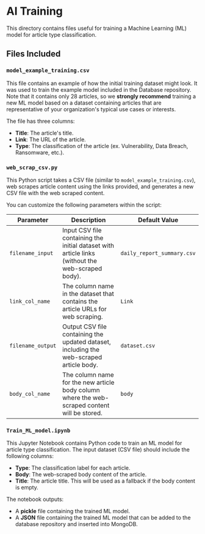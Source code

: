 # AI Training

This directory contains files useful for training a Machine Learning (ML) model for article type classification.

## Files Included

### `model_example_training.csv`
This file contains an example of how the initial training dataset might look. It was used to train the example model included in the Database repository. Note that it contains only 28 articles, so we **strongly recommend** training a new ML model based on a dataset containing articles that are representative of your organization's typical use cases or interests.

The file has three columns:

- **Title**: The article's title.
- **Link**: The URL of the article.
- **Type**: The classification of the article (ex. Vulnerability, Data Breach, Ransomware, etc.).

### `web_scrap_csv.py`
This Python script takes a CSV file (similar to `model_example_training.csv`), web scrapes article content using the links provided, and generates a new CSV file with the web scraped content.

You can customize the following parameters within the script:

| Parameter         | Description                                                                                     | Default Value             |
|-------------------|-------------------------------------------------------------------------------------------------|---------------------------|
| `filename_input`  | Input CSV file containing the initial dataset with article links (without the web-scraped body). | `daily_report_summary.csv`|
| `link_col_name`   | The column name in the dataset that contains the article URLs for web scraping.                 | `Link`                    |
| `filename_output` | Output CSV file containing the updated dataset, including the web-scraped article body.         | `dataset.csv`             |
| `body_col_name`   | The column name for the new article body column where the web-scraped content will be stored.    | `body`                    |

### `Train_ML_model.ipynb`
This Jupyter Notebook contains Python code to train an ML model for article type classification. The input dataset (CSV file) should include the following columns:

- **Type**: The classification label for each article.
- **Body**: The web-scraped body content of the article.
- **Title**: The article title. This will be used as a fallback if the body content is empty.

The notebook outputs:

- A **pickle** file containing the trained ML model.
- A **JSON** file containing the trained ML model that can be added to the database repository and inserted into MongoDB.
